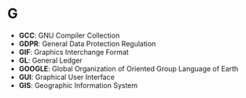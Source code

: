 # G

- **GCC**: GNU Compiler Collection
- **GDPR**: General Data Protection Regulation
- **GIF**: Graphics Interchange Format
- **GL**: General Ledger
- **GOOGLE**: Global Organization of Oriented Group Language of Earth
- **GUI**: Graphical User Interface
- **GIS**: Geographic Information System